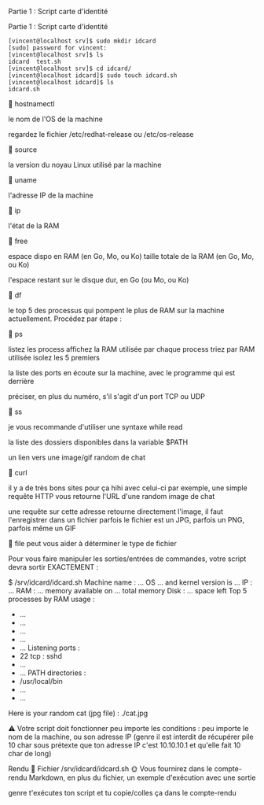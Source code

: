 Partie 1 : Script carte d'identité


Partie 1 : Script carte d'identité

```
[vincent@localhost srv]$ sudo mkdir idcard
[sudo] password for vincent:
[vincent@localhost srv]$ ls
idcard  test.sh
[vincent@localhost srv]$ cd idcard/
[vincent@localhost idcard]$ sudo touch idcard.sh
[vincent@localhost idcard]$ ls
idcard.sh
```


🐚 hostnamectl



le nom de l'OS de la machine

regardez le fichier /etc/redhat-release ou /etc/os-release


🐚 source



la version du noyau Linux utilisé par la machine


🐚 uname



l'adresse IP de la machine


🐚 ip



l'état de la RAM


🐚 free

espace dispo en RAM (en Go, Mo, ou Ko)
taille totale de la RAM (en Go, Mo, ou Ko)


l'espace restant sur le disque dur, en Go (ou Mo, ou Ko)


🐚 df



le top 5 des processus qui pompent le plus de RAM sur la machine actuellement. Procédez par étape :


🐚 ps

listez les process
affichez la RAM utilisée par chaque process
triez par RAM utilisée
isolez les 5 premiers


la liste des ports en écoute sur la machine, avec le programme qui est derrière

préciser, en plus du numéro, s'il s'agit d'un port TCP ou UDP

🐚 ss

je vous recommande d'utiliser une syntaxe while read



la liste des dossiers disponibles dans la variable $PATH

un lien vers une image/gif random de chat


🐚 curl

il y a de très bons sites pour ça hihi
avec celui-ci par exemple, une simple requête HTTP vous retourne l'URL d'une random image de chat

une requête sur cette adresse retourne directement l'image, il faut l'enregistrer dans un fichier
parfois le fichier est un JPG, parfois un PNG, parfois même un GIF

🐚 file peut vous aider à déterminer le type de fichier





Pour vous faire manipuler les sorties/entrées de commandes, votre script devra sortir EXACTEMENT :

$ /srv/idcard/idcard.sh
Machine name : ...
OS ... and kernel version is ...
IP : ...
RAM : ... memory available on ... total memory
Disk : ... space left
Top 5 processes by RAM usage :
  - ...
  - ...
  - ...
  - ...
  - ...
Listening ports :
  - 22 tcp : sshd
  - ...
  - ...
PATH directories :
  - /usr/local/bin
  - ...
  - ...

Here is your random cat (jpg file) : ./cat.jpg



⚠️ Votre script doit fonctionner peu importe les conditions : peu importe le nom de la machine, ou son adresse IP (genre il est interdit de récupérer pile 10 char sous prétexte que ton adresse IP c'est 10.10.10.1 et qu'elle fait 10 char de long)


Rendu
📁 Fichier /srv/idcard/idcard.sh
🌞 Vous fournirez dans le compte-rendu Markdown, en plus du fichier, un exemple d'exécution avec une sortie

genre t'exécutes ton script et tu copie/colles ça dans le compte-rendu